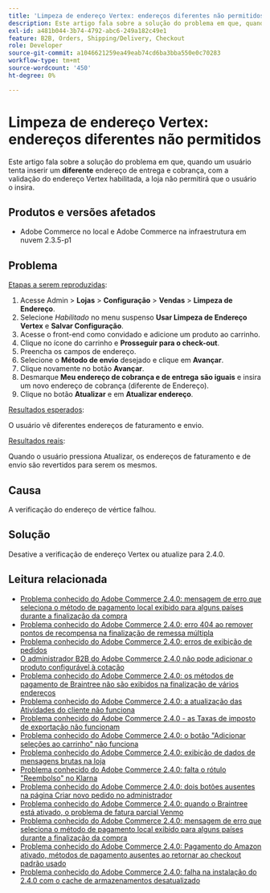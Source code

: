 ```yaml
---
title: 'Limpeza de endereço Vertex: endereços diferentes não permitidos'
description: Este artigo fala sobre a solução do problema em que, quando um usuário tenta inserir um **diferente** endereço de faturamento e de envio, com a validação do endereço Vertex ativada, a loja não permitirá que o usuário o insira.
exl-id: a481b044-3b74-4792-abc6-249a182c49e1
feature: B2B, Orders, Shipping/Delivery, Checkout
role: Developer
source-git-commit: a1046621259ea49eab74cd6ba3bba550e0c70283
workflow-type: tm+mt
source-wordcount: '450'
ht-degree: 0%

---
```


# Limpeza de endereço Vertex: endereços diferentes não permitidos

Este artigo fala sobre a solução do problema em que, quando um usuário tenta inserir um **diferente** endereço de entrega e cobrança, com a validação do endereço Vertex habilitada, a loja não permitirá que o usuário o insira.

## Produtos e versões afetados

* Adobe Commerce no local e Adobe Commerce na infraestrutura em nuvem 2.3.5-p1

## Problema

<u>Etapas a serem reproduzidas</u>:

1. Acesse Admin > **Lojas** > **Configuração** > **Vendas** > **Limpeza de Endereço**.
1. Selecione *Habilitado* no menu suspenso **Usar Limpeza de Endereço Vertex** e **Salvar Configuração**.
1. Acesse o front-end como convidado e adicione um produto ao carrinho.
1. Clique no ícone do carrinho e **Prosseguir para o check-out**.
1. Preencha os campos de endereço.
1. Selecione o **Método de envio** desejado e clique em **Avançar**.
1. Clique novamente no botão **Avançar**.
1. Desmarque **Meu endereço de cobrança e de entrega** **são iguais** e insira um novo endereço de cobrança (diferente de Endereço).
1. Clique no botão **Atualizar** e em **Atualizar endereço**.

<u>Resultados esperados</u>:

O usuário vê diferentes endereços de faturamento e envio.

<u>Resultados reais</u>:

Quando o usuário pressiona Atualizar, os endereços de faturamento e de envio são revertidos para serem os mesmos.

## Causa

A verificação do endereço de vértice falhou.

## Solução

Desative a verificação de endereço Vertex ou atualize para 2.4.0.

## Leitura relacionada

* [Problema conhecido do Adobe Commerce 2.4.0: mensagem de erro que seleciona o método de pagamento local exibido para alguns países durante a finalização da compra](/help/troubleshooting/payments/magento-2-4-0-checkout-error-selecting-local-payments.md)
* [Problema conhecido do Adobe Commerce 2.4.0: erro 404 ao remover pontos de recompensa na finalização de remessa múltipla](/help/troubleshooting/storefront/magento-2-4-0-404-error-removing-rewards-points-on-multi-shipping-checkout.md)
* [Problema conhecido do Adobe Commerce 2.4.0: erros de exibição de pedidos](/help/troubleshooting/storefront/magento-2-4-0-known-issue-orders-display-error.md)
* [O administrador B2B do Adobe Commerce 2.4.0 não pode adicionar o produto configurável à cotação](/help/troubleshooting/miscellaneous/magento-2-4-0-b2b-admin-can-t-add-configurable-product-to-quote.md)
* [Problema conhecido do Adobe Commerce 2.4.0: os métodos de pagamento de Braintree não são exibidos na finalização de vários endereços](/help/troubleshooting/payments/magento-2-4-0-braintree-not-in-multiple-addresses-checkout.md)
* [Problema conhecido do Adobe Commerce 2.4.0: a atualização das Atividades do cliente não funciona](/help/troubleshooting/miscellaneous/magento-2-4-0-refresh-on-customer-activities-does-not-work.md)
* [Problema conhecido do Adobe Commerce 2.4.0 - as Taxas de imposto de exportação não funcionam](/help/troubleshooting/miscellaneous/magento-2-4-0-known-issue-export-tax-rates-does-not-work.md)
* [Problema conhecido do Adobe Commerce 2.4.0: o botão &quot;Adicionar seleções ao carrinho&quot; não funciona](/help/troubleshooting/miscellaneous/magento-2-4-0-add-selections-to-my-cart-does-not-work.md)
* [Problema conhecido do Adobe Commerce 2.4.0: exibição de dados de mensagens brutas na loja](/help/troubleshooting/storefront/magento-2-4-0-issue-storefront-raw-message-data-display.md)
* [Problema conhecido do Adobe Commerce 2.4.0: falta o rótulo &quot;Reembolso&quot; no Klarna](/help/troubleshooting/payments/magento-2-4-0-known-issue-missing-refund-label-in-klarna.md)
* [Problema conhecido do Adobe Commerce 2.4.0: dois botões ausentes na página Criar novo pedido no administrador](/help/troubleshooting/miscellaneous/magento-2-4-0-known-issue-create-new-order-buttons-missing.md)
* [Problema conhecido do Adobe Commerce 2.4.0: quando o Braintree está ativado, o problema de fatura parcial Venmo](/help/troubleshooting/payments/magento-2-4-0-2-4-1-enable-braintree-venmo-partial-invoice-issue.md)
* [Problema conhecido do Adobe Commerce 2.4.0: mensagem de erro que seleciona o método de pagamento local exibido para alguns países durante a finalização da compra](/help/troubleshooting/payments/magento-2-4-0-checkout-error-selecting-local-payments.md)
* [Problema conhecido do Adobe Commerce 2.4.0: Pagamento do Amazon ativado, métodos de pagamento ausentes ao retornar ao checkout padrão usado](/help/troubleshooting/payments/magento-2-4-0-known-issue-amazon-pay-no-payment-methods.md)
* [Problema conhecido do Adobe Commerce 2.4.0: falha na instalação do 2.4.0 com o cache de armazenamentos desatualizado](/help/troubleshooting/installation-and-upgrade/magento-2-4-0-known-issue-2-4-0-installation-fails-with-outdated-stores-cache.md)
